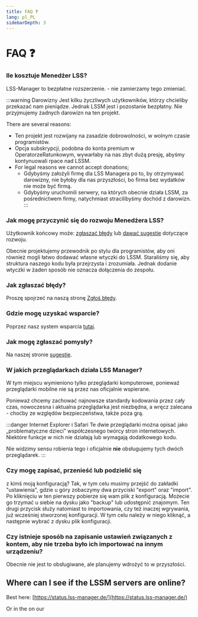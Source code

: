 ```yaml
---
title: FAQ ❓
lang: pl_PL
sidebarDepth: 3
---
```


# FAQ ❓

### Ile kosztuje Menedżer LSS?
LSS-Manager to bezpłatne rozszerzenie. - nie zamierzamy tego zmieniać.

:::warning Darowizny
Jest kilku życzliwych użytkowników, którzy chcieliby przekazać nam pieniądze. Jednak LSSM jest i pozostanie bezpłatny. Nie przyjmujemy żadnych darowizn na ten projekt.

There are several reasons:
* Ten projekt jest rozwijany na zasadzie dobrowolności, w wolnym czasie programistów.
* Opcja subskrypcji, podobna do konta premium w OperatorzeRatunkowym, wywarłaby na nas zbyt dużą presję, abyśmy kontynuowali rpace nad LSSM.
* For legal reasons we cannot accept donations;
    * Gdybyśmy założyli firmę dla LSS Managera po to, by otrzymywać darowizny, nie byłoby dla nas przyszłości, bo firma bez wydatków nie może być firmą.
    * Gdybyśmy uruchomili serwery, na których obecnie działa LSSM, za pośrednictwem firmy, natychmiast stracilibyśmy dochód z darowizn.
:::

### Jak mogę przyczynić się do rozwoju Menedżera LSS?
Użytkownik końcowy może: [zgłaszać błędy][error] lub [dawać sugestie][suggestions] dotyczące rozwoju.

Obecnie projektujemy przewodnik po stylu dla programistów, aby oni również mogli łatwo dodawać własne wtyczki do LSSM. Staraliśmy się, aby struktura naszego kodu była przejrzysta i zrozumiała. Jednak dodanie wtyczki w żaden sposób nie oznacza dołączenia do zespołu.

### Jak zgłaszać błędy?
Proszę spojrzeć na naszą stronę [Zgłoś błędy][error].

### Gdzie mogę uzyskać wsparcie?
Poprzez nasz system wsparcia [tutaj][support].

### Jak mogę zgłaszać pomysły?
Na naszej stronie [sugestie][suggestions].

### W jakich przeglądarkach działa LSS Manager?
W tym miejscu wymieniono tylko przeglądarki komputerowe, ponieważ przeglądarki mobilne nie są przez nas oficjalnie wspierane.

Ponieważ chcemy zachować najnowsze standardy kodowania przez cały czas, nowoczesna i aktualna przeglądarka jest niezbędna, a wręcz zalecana - choćby ze względów bezpieczeństwa, także poza grą.

<browser-support-table/>

:::danger Internet Explorer i Safari
Te dwie przeglądarki można opisać jako „problematyczne dzieci” współczesnego twórcy stron internetowych. Niektóre funkcje w nich nie działają lub wymagają dodatkowego kodu.

Nie widzimy sensu robienia tego i oficjalnie **nie** obsługujemy tych dwóch przeglądarek.
:::

### Czy mogę zapisać, przenieść lub podzielić się
z kimś moją konfiguracją?
Tak, w tym celu musimy przejść do zakładki "ustawienia", gdzie u góry zobaczymy dwa przyciski "export" oraz "import".
Po kliknięciu w ten pierwszy pobierze się wam plik z konfiguracją. Możecie go trzymać u siebie na dysku jako "backup" lub udostępnić znajomym. Ten drugi przycisk służy natomiast to importowania, czy też inaczej wgrywania, już wcześniej stworzonej konfiguracji. W tym celu należy w niego kliknąć, a następnie wybrać z dysku plik konfiguracji.

### Czy istnieje sposób na zapisanie ustawień związanych z kontem, aby nie trzeba było ich importować na innym urządzeniu?
Obecnie nie jest to obsługiwane, ale planujemy wdrożyć to w przyszłości.

## Where can I see if the LSSM servers are online?
Best here: [https://status.lss-manager.de/](https://status.lss-manager.de/)

Or in the <discord-channel channel="uptime"/> on our <discord/>

[support]: support.md
[error]: error_report.md
[suggestions]: suggestions.md
